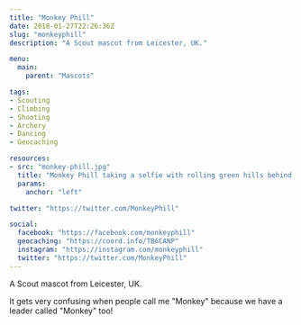 ```yaml
---
title: "Monkey Phill"
date: 2018-01-27T22:26:36Z
slug: "monkeyphill"
description: "A Scout mascot from Leicester, UK."

menu:
  main:
    parent: "Mascots"

tags:
- Scouting
- Climbing
- Shooting
- Archery
- Dancing
- Geocaching

resources:
- src: "monkey-phill.jpg"
  title: "Monkey Phill taking a selfie with rolling green hills behind."
  params:
    anchor: "left"

twitter: "https://twitter.com/MonkeyPhill"

social:
  facebook: "https://facebook.com/monkeyphill"
  geocaching: "https://coord.info/TB6CANP"
  instagram: "https://instagram.com/monkeyphill"
  twitter: "https://twitter.com/MonkeyPhill"
---
```

A Scout mascot from Leicester, UK.

It gets very confusing when people call me "Monkey" because we have a leader called "Monkey" too!